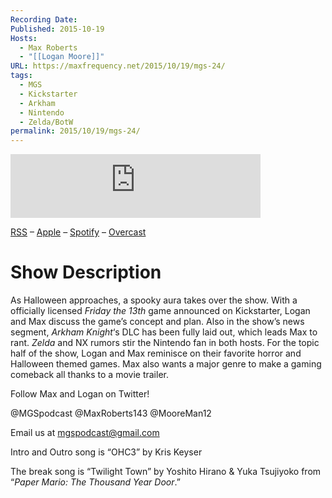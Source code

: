 ```yaml
---
Recording Date: 
Published: 2015-10-19
Hosts:
  - Max Roberts
  - "[[Logan Moore]]"
URL: https://maxfrequency.net/2015/10/19/mgs-24/
tags:
  - MGS
  - Kickstarter
  - Arkham
  - Nintendo
  - Zelda/BotW
permalink: 2015/10/19/mgs-24/
---
```

<iframe src="https://podcasters.spotify.com/pod/show/millennialgamingspeak/embed/episodes/Episode-24-Gaming-and-Horror-Go-Hand-In-Hand-e1adht1/a-a6ts45k" height="102px" width="400px" frameborder="0" scrolling="no"></iframe>

[RSS](https://anchor.fm/s/74aa3858/podcast/rss) – [Apple](https://podcasts.apple.com/us/podcast/episode-3-gdc-wrap-up/id1000915981?i=1000542222515) – [Spotify](https://open.spotify.com/episode/7wePXT4Bt22LWifVLx3n8y) – [Overcast](https://overcast.fm/+EtIgeWxEU)
# Show Description

As Halloween approaches, a spooky aura takes over the show. With a officially licensed *Friday the 13th* game announced on Kickstarter, Logan and Max discuss the game’s concept and plan. Also in the show’s news segment, *Arkham Knight*‘s DLC has been fully laid out, which leads Max to rant. *Zelda* and NX rumors stir the Nintendo fan in both hosts. For the topic half of the show, Logan and Max reminisce on their favorite horror and Halloween themed games. Max also wants a major genre to make a gaming comeback all thanks to a movie trailer.

Follow Max and Logan on Twitter!

@MGSpodcast
@MaxRoberts143
@MooreMan12

Email us at mgspodcast@gmail.com

Intro and Outro song is “OHC3” by Kris Keyser

The break song is “Twilight Town” by Yoshito Hirano & Yuka Tsujiyoko from “*Paper Mario: The Thousand Year Door*.”